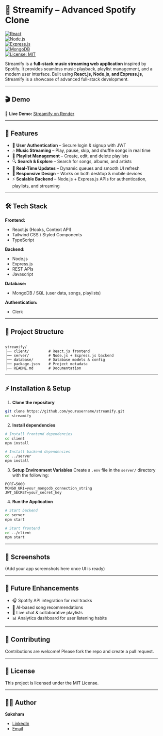 
# 🎵 Streamify – Advanced Spotify Clone  

[![React](https://img.shields.io/badge/Frontend-React.js-61DBFB?logo=react&logoColor=white)](https://reactjs.org/)  
[![Node.js](https://img.shields.io/badge/Backend-Node.js-43853D?logo=node.js&logoColor=white)](https://nodejs.org/)  
[![Express.js](https://img.shields.io/badge/Framework-Express.js-000000?logo=express&logoColor=white)](https://expressjs.com/)  
[![MongoDB](https://img.shields.io/badge/Database-MongoDB-4EA94B?logo=mongodb&logoColor=white)](https://www.mongodb.com/)  
[![License: MIT](https://img.shields.io/badge/License-MIT-yellow.svg)](LICENSE)  

Streamify is a **full-stack music streaming web application** inspired by Spotify. It provides seamless music playback, playlist management, and a modern user interface. Built using **React.js, Node.js, and Express.js**, Streamify is a showcase of advanced full-stack development.  

---

## 🎬 Demo  
🚀 **Live Demo:** [Streamify on Render](https://streamify-pjgx.onrender.com/)  

---

## 🚀 Features  
- 🔐 **User Authentication** – Secure login & signup with JWT  
- 🎶 **Music Streaming** – Play, pause, skip, and shuffle songs in real time  
- 📂 **Playlist Management** – Create, edit, and delete playlists  
- 🔍 **Search & Explore** – Search for songs, albums, and artists  
- 📡 **Real-Time Updates** – Dynamic queues and smooth UI refresh  
- 📱 **Responsive Design** – Works on both desktop & mobile devices  
- ⚡ **Scalable Backend** – Node.js + Express.js APIs for authentication, playlists, and streaming  

---

## 🛠 Tech Stack  
**Frontend:**  
- React.js (Hooks, Context API)  
- Tailwind CSS / Styled Components
- TypeScript

**Backend:**  
- Node.js  
- Express.js  
- REST APIs
- Javascript

**Database:**  
- MongoDB / SQL (user data, songs, playlists)  

**Authentication:**  
- Clerk
---

## 📂 Project Structure  
```

streamify/
│── client/         # React.js frontend
│── server/         # Node.js + Express.js backend
│── database/       # Database models & config
│── package.json    # Project metadata
│── README.md       # Documentation

````

---

## ⚡ Installation & Setup  

1. **Clone the repository**  
```bash
git clone https://github.com/yourusername/streamify.git
cd streamify
````

2. **Install dependencies**

```bash
# Install frontend dependencies
cd client
npm install

# Install backend dependencies
cd ../server
npm install
```

3. **Setup Environment Variables**
   Create a `.env` file in the `server/` directory with the following:

```
PORT=5000
MONGO_URI=your_mongodb_connection_string
JWT_SECRET=your_secret_key
```

4. **Run the Application**

```bash
# Start backend
cd server
npm start

# Start frontend
cd ../client
npm start
```

---

## 📸 Screenshots

(Add your app screenshots here once UI is ready)

---

## 📌 Future Enhancements

* 🎧 Spotify API integration for real tracks
* 🤖 AI-based song recommendations
* 💬 Live chat & collaborative playlists
* 📊 Analytics dashboard for user listening habits

---

## 🤝 Contributing

Contributions are welcome! Please fork the repo and create a pull request.

---

## 📜 License

This project is licensed under the MIT License.

---

## 👨‍💻 Author

**Saksham**

* [LinkedIn](https://www.linkedin.com/in/saksham832005)
* [Email](mailto:saksham832005@gmail.com)
```

